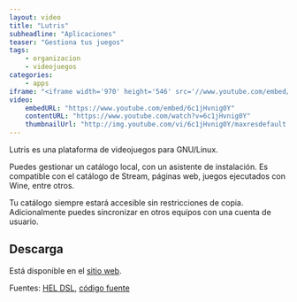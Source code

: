 ```yaml
---
layout: video
title: "Lutris"
subheadline: "Aplicaciones"
teaser: "Gestiona tus juegos"
tags:
    - organizacion
    - videojuegos
categories:
    - apps
iframe: "<iframe width='970' height='546' src='//www.youtube.com/embed/6c1jHvnig0Y' frameborder='0' allowfullscreen></iframe>"
video:
    embedURL: "https://www.youtube.com/embed/6c1jHvnig0Y"
    contentURL: "https://www.youtube.com/watch?v=6c1jHvnig0Y"
    thumbnailUrl: "http://img.youtube.com/vi/6c1jHvnig0Y/maxresdefault.jpg"
---
```

<!--more-->

Lutris es una plataforma de videojuegos para GNU/Linux.

Puedes gestionar un catálogo local, con un asistente de instalación. Es compatible con el catálogo de Stream, páginas web, juegos ejecutados con Wine, entre otros.

Tu catálogo siempre estará accesible sin restricciones de copia. Adicionalmente puedes sincronizar en otros equipos con una cuenta de usuario.

## Descarga

Está disponible en el [sitio web](https://lutris.net/).

Fuentes: [HEL DSL](https://www.youtube.com/channel/UCRE3NFNtdjR96-H4QG4U1Fg), [código fuente](https://github.com/lutris/lutris)
